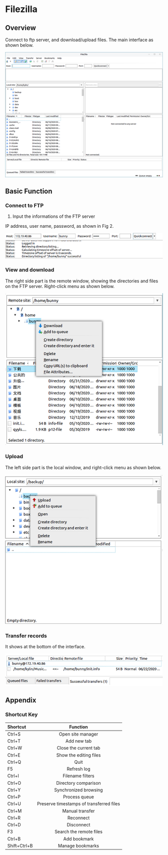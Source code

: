 # Filezilla
## Overview
Connect to ftp server, and download/upload files. The main interface as shown below.

![Fig 1 Filezilla-big](image/1.png)
<br>

## Basic Function
### Connect to FTP
1) Input the informations of the FTP server

IP address, user name, password, as shown in Fig 2.

![Fig 2 Connect to FTP-big](image/2.png)

### View and download

The right side part is the remote window, showing the directories and files on the FTP server. Right-click menu as shown below.

![Fig 3 The files on FTP](image/3.png)

### Upload

The left side part is the local window, and right-click menu as shown below.

![Fig 4 The files at local](image/4.png)

### Transfer records

It shows at the bottom of the interface.

![Fig 5 Transmission records-big](image/5.png)
<br>

## Appendix
### Shortcut Key

| Shortcut | Function|
| :------------ | :------------: |
| Ctrl+S | Open site manager
| Ctrl+T | Add new tab
| Ctrl+W | Close the current tab
| Ctrl+E | Show the editing files
| Ctrl+Q | Quit
| F5 | Refresh log
| Ctrl+I | Filename filters
| Ctrl+O | Directory comparison
| Ctrl+Y | Synchronized browsing
| Ctrl+P | Process queue
| Ctrl+U | Preserve timestamps of transferred files
| Ctrl+M | Manual transfer
| Ctrl+R | Reconnect
| Ctrl+D | Disconnect
| F3 | Search the remote files
| Ctrl+B | Add bookmark
| Shift+Ctrl+B | Manage bookmarks
